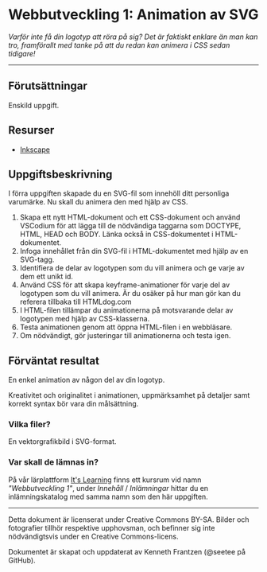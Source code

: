 # Webbutveckling 1: Animation av SVG   

_Varför inte få din logotyp att röra på sig? Det är faktiskt enklare än man kan tro, framförallt med tanke på att du redan kan animera i CSS sedan tidigare!_  

---

## Förutsättningar

Enskild uppgift.    

## Resurser

* [Inkscape](https://inkscape.org/)    

## Uppgiftsbeskrivning

I förra uppgiften skapade du en SVG-fil som innehöll ditt personliga varumärke. Nu skall du animera den med hjälp av CSS.    

1) Skapa ett nytt HTML-dokument och ett CSS-dokument och använd VSCodium för att lägga till de nödvändiga taggarna som DOCTYPE, HTML, HEAD och BODY. Länka också in CSS-dokumentet i HTML-dokumentet.     
2) Infoga innehållet från din SVG-fil i HTML-dokumentet med hjälp av en SVG-tagg.    
3) Identifiera de delar av logotypen som du vill animera och ge varje av dem ett unikt id.    
4) Använd CSS för att skapa keyframe-animationer för varje del av logotypen som du vill animera. Är du osäker på hur man gör kan du referera tillbaka till HTMLdog.com       
5) I HTML-filen tillämpar du animationerna på motsvarande delar av logotypen med hjälp av CSS-klasserna.       
6) Testa animationen genom att öppna HTML-filen i en webbläsare.    
7) Om nödvändigt, gör justeringar till animationerna och testa igen.    

## Förväntat resultat

En enkel animation av någon del av din logotyp.   
  
Kreativitet och originalitet i animationen, uppmärksamhet på detaljer samt korrekt syntax bör vara din målsättning.    
  
### Vilka filer?

En vektorgrafikbild i SVG-format.      

### Var skall de lämnas in?

På vår lärplattform [It's Learning](https://stenungsund.itslearning.com/) finns ett kursrum vid namn _"Webbutveckling 1"_, under _Innehåll_ / _Inlämningar_ hittar du en inlämningskatalog med samma namn som den här uppgiften.

---

Detta dokument är licenserat under Creative Commons BY-SA. Bilder och fotografier tillhör respektive upphovsman, och befinner sig inte nödvändigtsvis under en Creative Commons-licens.

Dokumentet är skapat och uppdaterat av Kenneth Frantzen (@seetee på GitHub).
